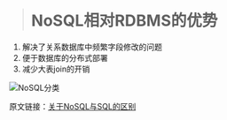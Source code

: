 ># NoSQL相对RDBMS的优势
1. 解决了关系数据库中频繁字段修改的问题
2. 便于数据库的分布式部署
3. 减少大表join的开销
 
![NoSQL分类](https://i.imgur.com/BzSozhy.png)

原文链接：[关于NoSQL与SQL的区别](http://blog.csdn.net/u012377333/article/details/50598519)